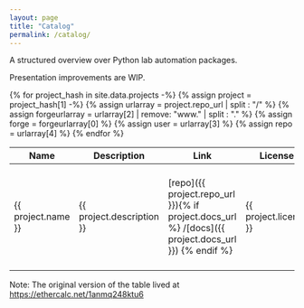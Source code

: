 ```yaml
---
layout: page
title: "Catalog"
permalink: /catalog/
---
```

A structured overview over Python lab automation packages.

Presentation improvements are WIP.

<table>
<!-- <colgroup>
<col width="30%" />
<col width="70%" />
</colgroup> -->
<thead>
<tr class="header">
<th>Name</th>
<th>Description</th>
<th>Link</th>
<th>License</th>
<th>Activity</th>
<th>Version</th>
<th>Project focus</th>
<th>Test framework</th>
<th>Communication types</th>
<th>Transport layers</th>
<th>Procedures?</th>
<th>GUI?</th>
<th>GUI library</th>
<th>Units?</th>
<th>Unit library</th>
<th>Instrument categories?</th>
<th>Remarks</th>
<th>Collected by</th>
</tr>
</thead>
<tbody>
{% for project_hash in site.data.projects -%}
{% assign project = project_hash[1] -%}
<!-- Tease out URL components for composing badge URLs -->
{% assign urlarray = project.repo_url | split : "/" %}
{% assign forgeurlarray = urlarray[2] | remove: "www." | split : "." %}
{% assign forge = forgeurlarray[0] %}
{% assign user = urlarray[3] %}
{% assign repo = urlarray[4] %}
<tr>

<td>{{ project.name }}</td>
<td>{{ project.description }}</td>
<td markdown="span">
[repo]({{ project.repo_url }}){% if project.docs_url %} /[docs]({{ project.docs_url }}) {% endif %}
</td>
<td markdown="span"> {{ project.license }} </td>
<!-- Activity: show last commit, commits/year -->
<td markdown="span">{% if forge == "github" %}
![Last commit](https://img.shields.io/{{forge}}/last-commit/{{user}}/{{repo}})
![commits/yr](https://img.shields.io/{{forge}}/commit-activity/y/{{user}}/{{repo}})
{% endif %}
</td>
<!-- Version/release information -->
<td markdown="span">{% if forge == "github" %}
![Last release date](https://img.shields.io/{{forge}}/release-date/{{user}}/{{repo}})
![Last release](https://img.shields.io/{{forge}}/v/release/{{user}}/{{repo}})
{% endif %}
</td>
<td>{{ project.project_focus }}</td>
<td>{{ project.test_framework }}</td>
<td>{{ project.communication_types }}</td>
<td>{{ project.transport_layers }}</td>
<td>{% if project.has_procedures == true %}
    &#10004;
    {% elsif project.has_procedures == false %}
    &#10007;
    {% else %}
    
    {% endif %}
</td>
<td>{% if project.has_gui == true %}
    &#10004;
    {% elsif project.has_gui == false %}
    &#10007;
    {% else %}
    
    {% endif %}
</td>
<td>{{ project.gui_technology }}</td>
<td>{% if project.has_unit_support == true %}
    &#10004;
    {% elsif project.has_unit_support == false %}
    &#10007;
    {% else %}
    
    {% endif %}
</td>
<td>{{ project.unit_library }}</td>
<td>{% if project.instrument_categories == true %}
    &#10004;
    {% elsif project.instrument_categories == false %}
    &#10007;
    {% else %}
    
    {% endif %}
</td>
<td>{{ project.remarks | markdownify }}</td>
<td>{{ project.collected_by }}</td>
</tr>
{% endfor %}
</tbody>
</table>

Note: The original version of the table lived at https://ethercalc.net/1anmq248ktu6

